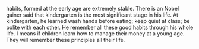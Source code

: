 habits, formed at the early age are extremely stable. There is an Nobel gainer said that kindergarten is the most significant stage in his life. At kindergarten, he learned wash hands before eating; keep quiet at class; be polite with each other. He remember all these good habits through his whole life. I means if children learn how to manage their money at a young age. They will remember these principles all their life.